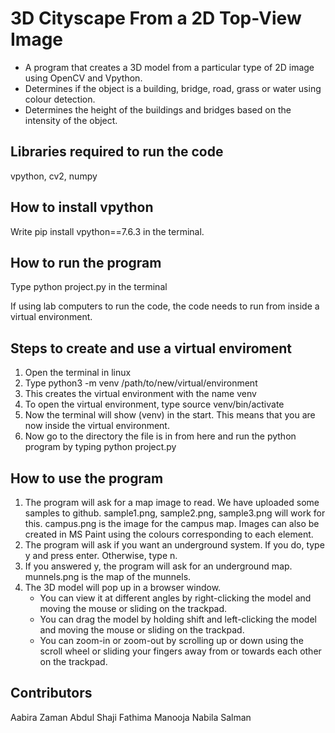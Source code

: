 # 3D Cityscape From a 2D Top-View Image
- A program that creates a 3D model from a particular type of 2D image using OpenCV and Vpython.
- Determines if the object is a building, bridge, road, grass or water using colour detection.
- Determines the height of the buildings and bridges based on the intensity of the object.

## Libraries required to run the code 
vpython, cv2, numpy

## How to install vpython
Write pip install vpython==7.6.3 in the terminal.

## How to run the program
Type python project.py in the terminal

If using lab computers to run the code, the code needs to run from inside a virtual environment.

## Steps to create and use a virtual enviroment
1. Open the terminal in linux
2. Type python3 -m venv /path/to/new/virtual/environment
3. This creates the virtual environment with the name venv
4. To open the virtual environment, type source venv/bin/activate
5. Now the terminal will show (venv) in the start. This means that you are now inside the virtual environment.
6. Now go to the directory the file is in from here and run the python program by typing python project.py

## How to use the program
1. The program will ask for a map image to read. We have uploaded some samples to github. sample1.png, sample2.png, sample3.png will work for this. campus.png is the image for the campus map. Images can also be created in MS Paint using the colours corresponding to each element.
2. The program will ask if you want an underground system. If you do, type y and press enter. Otherwise, type n.
3. If you answered y, the program will ask for an underground map. munnels.png is the map of the munnels.
4. The 3D model will pop up in a browser window.
   - You can view it at different angles by right-clicking the model and moving the mouse or sliding on the trackpad.
   - You can drag the model by holding shift and left-clicking the model and moving the mouse or sliding on the trackpad.
   - You can zoom-in or zoom-out by scrolling up or down using the scroll wheel or sliding your fingers away from or towards each other on the trackpad.

## Contributors
Aabira Zaman
Abdul Shaji
Fathima Manooja
Nabila Salman
